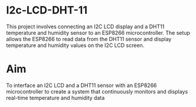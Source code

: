 # I2c-LCD-DHT-11
This project involves connecting an I2C LCD display and a DHT11 temperature and humidity sensor to an ESP8266 microcontroller. The setup allows the ESP8266 to read data from the DHT11 sensor and display temperature and humidity values on the I2C LCD screen.
# Aim 
To interface an I2C LCD and a DHT11 sensor with an ESP8266 microcontroller to create a system that continuously monitors and displays real-time temperature and humidity data
